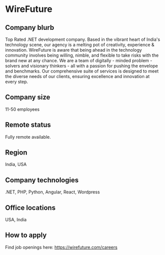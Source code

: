 # WireFuture

## Company blurb
Top Rated .NET development company. Based in the vibrant heart of India's technology scene, our agency is a melting pot of creativity, experience & innovation. WireFuture is aware that being ahead in the technology community involves being willing, nimble, and flexible to take risks with the brand new at any chance. We are a team of digitally - minded problem - solvers and visionary thinkers - all with a passion for pushing the envelope and benchmarks. Our comprehensive suite of services is designed to meet the diverse needs of our clients, ensuring excellence and innovation at every step.

## Company size
11-50 employees

## Remote status
Fully remote available.

## Region
India, USA

## Company technologies
.NET, PHP, Python, Angular, React, Wordpress

## Office locations
USA, India

## How to apply
Find job openings here: https://wirefuture.com/careers
